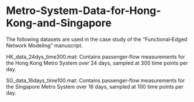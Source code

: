 # Metro-System-Data-for-Hong-Kong-and-Singapore
The following datasets are used in the case study of the “Functional‑Edged Network Modeling” manuscript.

HK_data_24dys_time300.mat: Contains passenger‑flow measurements for the Hong Kong Metro System over 24 days, sampled at 300 time points per day.

SG_data_16days_time100.mat: Contains passenger‑flow measurements for the Singapore Metro System over 16 days, sampled at 100 time points per day.
